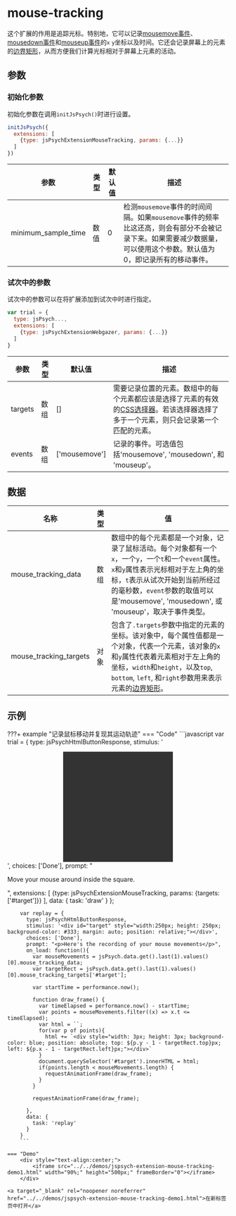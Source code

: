 # mouse-tracking

这个扩展的作用是追踪光标。特别地，它可以记录[mousemove事件](https://developer.mozilla.org/en-US/docs/Web/API/Element/mousemove_event)、[mousedown事件](https://developer.mozilla.org/en-US/docs/Web/API/Element/mousedown_event)和[mouseup事件](https://developer.mozilla.org/en-US/docs/Web/API/Element/mouseup_event)的`x` `y`坐标以及时间。它还会记录屏幕上的元素的[边界矩形](https://developer.mozilla.org/en-US/docs/Web/API/Element/getBoundingClientRect)，从而方便我们计算光标相对于屏幕上元素的活动。

## 参数

### 初始化参数

初始化参数在调用`initJsPsych()`时进行设置。

```js
initJsPsych({
  extensions: [
    {type: jsPsychExtensionMouseTracking, params: {...}}
  ]
})
```

参数 | 类型 | 默认值 | 描述
----------|------|---------------|------------
minimum_sample_time | 数值 | 0 | 检测`mousemove`事件的时间间隔。如果`mousemove`事件的频率比这还高，则会有部分不会被记录下来。如果需要减少数据量，可以使用这个参数。默认值为0，即记录所有的移动事件。

### 试次中的参数

试次中的参数可以在将扩展添加到试次中时进行指定。

```js
var trial = {
  type: jsPsych...,
  extensions: [
    {type: jsPsychExtensionWebgazer, params: {...}}
  ]
}
```

参数 | 类型 | 默认值 | 描述
----------|------|---------------|------------
targets | 数组 | [] | 需要记录位置的元素。数组中的每个元素都应该是选择了元素的有效的[CSS选择器](https://www.w3schools.com/cssref/css_selectors.asp)。若该选择器选择了多于一个元素，则只会记录第一个匹配的元素。
events | 数组 | ['mousemove'] | 记录的事件。可选值包括'mousemove', 'mousedown', 和 'mouseup'。 

## 数据

名称 | 类型 | 值
-----|------|------
mouse_tracking_data | 数组 | 数组中的每个元素都是一个对象，记录了鼠标活动。每个对象都有一个`x`，一个`y`，一个`t`和一个`event`属性。`x`和`y`属性表示光标相对于左上角的坐标，`t`表示从试次开始到当前所经过的毫秒数，`event`参数的取值可以是'mousemove', 'mousedown', 或 'mouseup'，取决于事件类型。
mouse_tracking_targets | 对象 | 包含了`.targets`参数中指定的元素的坐标。该对象中，每个属性值都是一个对象，代表一个元素，该对象的`x`和`y`属性代表着元素相对于左上角的坐标，`width`和`height`，以及`top`, `bottom`, `left`, 和`right`参数用来表示元素的[边界矩形](https://developer.mozilla.org/en-US/docs/Web/API/Element/getBoundingClientRect)。

## 示例

???+ example "记录鼠标移动并复现其运动轨迹"
    === "Code"
        ```javascript
        var trial = {
          type: jsPsychHtmlButtonResponse,
          stimulus: '<div id="target" style="width:250px; height: 250px; background-color: #333; margin: auto;"></div>',
          choices: ['Done'],
          prompt: "<p>Move your mouse around inside the square.</p>",
          extensions: [
            {type: jsPsychExtensionMouseTracking, params: {targets: ['#target']}}
          ],
          data: {
            task: 'draw'
          }
        };

        var replay = {
          type: jsPsychHtmlButtonResponse,
          stimulus: '<div id="target" style="width:250px; height: 250px; background-color: #333; margin: auto; position: relative;"></div>',
          choices: ['Done'],
          prompt: "<p>Here's the recording of your mouse movements</p>",
          on_load: function(){
            var mouseMovements = jsPsych.data.get().last(1).values()[0].mouse_tracking_data;
            var targetRect = jsPsych.data.get().last(1).values()[0].mouse_tracking_targets['#target'];
            
            var startTime = performance.now();

            function draw_frame() {
              var timeElapsed = performance.now() - startTime;
              var points = mouseMovements.filter((x) => x.t <= timeElapsed);
              var html = ``;
              for(var p of points){
                html += `<div style="width: 3px; height: 3px; background-color: blue; position: absolute; top: ${p.y - 1 - targetRect.top}px; left: ${p.x - 1 - targetRect.left}px;"></div>`
              }
              document.querySelector('#target').innerHTML = html;
              if(points.length < mouseMovements.length) {
                requestAnimationFrame(draw_frame);
              }
            }

            requestAnimationFrame(draw_frame);

          },
          data: {
            task: 'replay'
          }
        }
        ```
        
    === "Demo"
        <div style="text-align:center;">
            <iframe src="../../demos/jspsych-extension-mouse-tracking-demo1.html" width="90%;" height="500px;" frameBorder="0"></iframe>
        </div>

    <a target="_blank" rel="noopener noreferrer" href="../../demos/jspsych-extension-mouse-tracking-demo1.html">在新标签页中打开</a>
